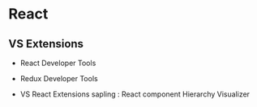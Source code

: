 # React

## VS Extensions

- React Developer Tools
- Redux Developer Tools

- VS React Extensions
sapling : React component Hierarchy Visualizer